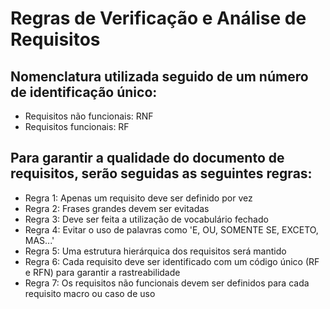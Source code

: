 # Regras de Verificação e Análise de Requisitos

## Nomenclatura utilizada seguido de um número de identificação único:
- Requisitos não funcionais: RNF
- Requisitos funcionais: RF

## Para garantir a qualidade do documento de requisitos, serão seguidas as seguintes regras:

- Regra 1: Apenas um requisito deve ser definido por vez
- Regra 2: Frases grandes devem ser evitadas
- Regra 3: Deve ser feita a utilização de vocabulário fechado
- Regra 4: Evitar o uso de palavras como 'E, OU, SOMENTE SE, EXCETO, MAS...'
- Regra 5: Uma estrutura hierárquica dos requisitos será mantido
- Regra 6: Cada requisito deve ser identificado com um código único (RF e RFN) para garantir a rastreabilidade
- Regra 7: Os requisitos não funcionais devem ser definidos para cada requisito macro ou caso de uso
